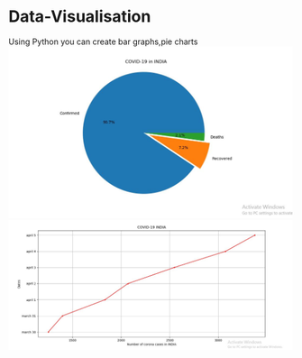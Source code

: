 # Data-Visualisation
Using Python
you can create bar graphs,pie charts
![](piechart1.JPG)
![](graph1.JPG)
